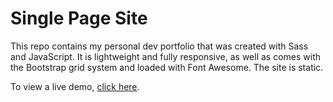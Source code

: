 # Single Page Site

This repo contains my personal dev portfolio that was created with Sass and JavaScript. It is lightweight and fully responsive, as well as comes with the Bootstrap grid system and loaded with Font Awesome. The site is static.

To view a live demo, [click here](https://paul-personal-site.netlify.app/).
